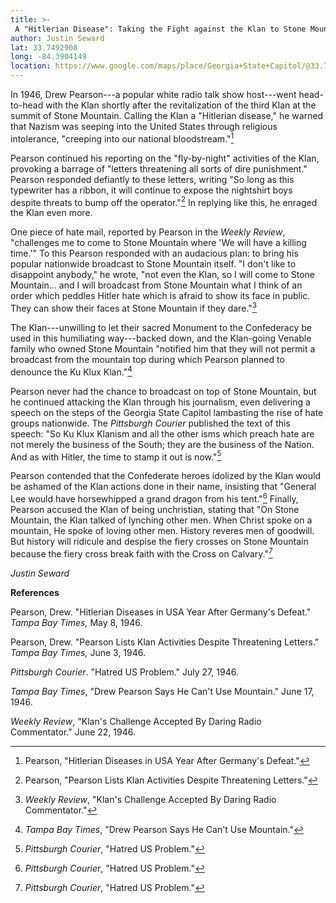```yaml
---
title: >-
 A "Hitlerian Disease": Taking the Fight against the Klan to Stone Mountain
author: Justin Seward
lat: 33.7492908
long: -84.3904149
location: https://www.google.com/maps/place/Georgia+State+Capitol/@33.7492908,-84.3904149,18z/data=!3m1!5s0x11d7d55f7fd62a83:0x537dcc2867492b2a!4m10!1m2!2m1!1sgeorgia+state+capitol!3m6!1s0x88f50384df4d6669:0xb7f8524d335b1cf6!8m2!3d33.7492908!4d-84.3884788!15sChVnZW9yZ2lhIHN0YXRlIGNhcGl0b2ySARdzdGF0ZV9nb3Zlcm5tZW50X29mZmljZeABAA!16s%2Fg%2F11ddzdg_4y?entry=ttu
---
```

In 1946, Drew Pearson---a popular white radio talk show host---went
head-to-head with the Klan shortly after the revitalization of the third
Klan at the summit of Stone Mountain. Calling the Klan a "Hitlerian
disease," he warned that Nazism was seeping into the United States
through religious intolerance, "creeping into our national
bloodstream."[^1]

Pearson continued his reporting on the "fly-by-night" activities of the
Klan, provoking a barrage of "letters threatening all sorts of dire
punishment." Pearson responded defiantly to these letters, writing "So
long as this typewriter has a ribbon, it will continue to expose the
nightshirt boys despite threats to bump off the operator."[^2] In
replying like this, he enraged the Klan even more.

One piece of hate mail, reported by Pearson in the *Weekly Review*,
"challenges me to come to Stone Mountain where 'We will have a killing
time.'" To this Pearson responded with an audacious plan: to bring his
popular nationwide broadcast to Stone Mountain itself. "I don't like to
disappoint anybody," he wrote, "not even the Klan, so I will come to
Stone Mountain... and I will broadcast from Stone Mountain what I think
of an order which peddles Hitler hate which is afraid to show its face
in public. They can show their faces at Stone Mountain if they
dare."[^3]

The Klan---unwilling to let their sacred Monument to the Confederacy be
used in this humiliating way---backed down, and the Klan-going Venable
family who owned Stone Mountain "notified him that they will not permit
a broadcast from the mountain top during which Pearson planned to
denounce the Ku Klux Klan."[^4]

Pearson never had the chance to broadcast on top of Stone Mountain, but
he continued attacking the Klan through his journalism, even delivering
a speech on the steps of the Georgia State Capitol lambasting the rise
of hate groups nationwide. The *Pittsburgh Courier* published the text
of this speech: "So Ku Klux Klanism and all the other isms which preach
hate are not merely the business of the South; they are the business of
the Nation. And as with Hitler, the time to stamp it out is now."[^5]

Pearson contended that the Confederate heroes idolized by the Klan would
be ashamed of the Klan actions done in their name, insisting that
"General Lee would have horsewhipped a grand dragon from his tent."[^6]
Finally, Pearson accused the Klan of being unchristian, stating that "On
Stone Mountain, the Klan talked of lynching other men. When Christ spoke
on a mountain, He spoke of loving other men. History reveres men of
goodwill. But history will ridicule and despise the fiery crosses on
Stone Mountain because the fiery cross break faith with the Cross on
Calvary."[^7]

*Justin Seward*

**References**

Pearson, Drew. "Hitlerian Diseases in USA Year After Germany's Defeat."
*Tampa Bay Times,* May 8, 1946.

Pearson, Drew. "Pearson Lists Klan Activities Despite Threatening
Letters." *Tampa Bay Times,* June 3, 1946.

*Pittsburgh Courier*. "Hatred US Problem." July 27, 1946.

*Tampa Bay Times*, "Drew Pearson Says He Can't Use Mountain." June 17,
1946.

*Weekly Review*, "Klan's Challenge Accepted By Daring Radio
Commentator." June 22, 1946.

[^1]: Pearson, "Hitlerian Diseases in USA Year After Germany\'s Defeat."

[^2]: Pearson, "Pearson Lists Klan Activities Despite Threatening
    Letters."

[^3]: *Weekly Review*, "Klan's Challenge Accepted By Daring Radio
    Commentator."

[^4]: *Tampa Bay Times*, "Drew Pearson Says He Can't Use Mountain."

[^5]: *Pittsburgh Courier*, "Hatred US Problem."

[^6]: *Pittsburgh Courier*, "Hatred US Problem."

[^7]: *Pittsburgh Courier*, "Hatred US Problem."
